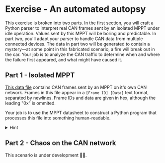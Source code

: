# Exercise - An automated autopsy

This exercise is broken into two parts. In the first section, you will craft a
Python parser to interpret real CAN frames sent by an isolated MPPT under
idle operation. Values sent by this MPPT will be boring and predictable. In part
two, you'll adapt your parser to handle CAN data from multiple connected devices.
The data in part two will be generated to contain a mystery—at some point in this
fabricated scenario, a fire will break out in the car. Your job is to analyze the
CAN traffic to determine when and where the failure first appeared, and what might
have caused it.

## Part 1 - Isolated MPPT

[This data file](../../misc/mppt_data.txt) contains CAN frames sent by an MPPT on
it's own CAN network. Frames in this file appear in a `[Frame ID] [Data]` text
format, separated by newlines. Frame IDs and data are given in hex, although the
leading "0x" is ommited.

Your job is to use the MPPT datasheet to construct a Python program that processes
this file into something human-readable.

<details>
<summary>Hint</summary>

You may find the
[binascii.unhexlify](https://docs.python.org/3/library/binascii.html#binascii.unhexlify)
and [struct.unpack](https://docs.python.org/3/library/struct.html#struct.unpack)
functions helpful in converting from a hex string to an integer or float.

</details>


## Part 2 - Chaos on the CAN network
This scenario is under development 👷🚧.
